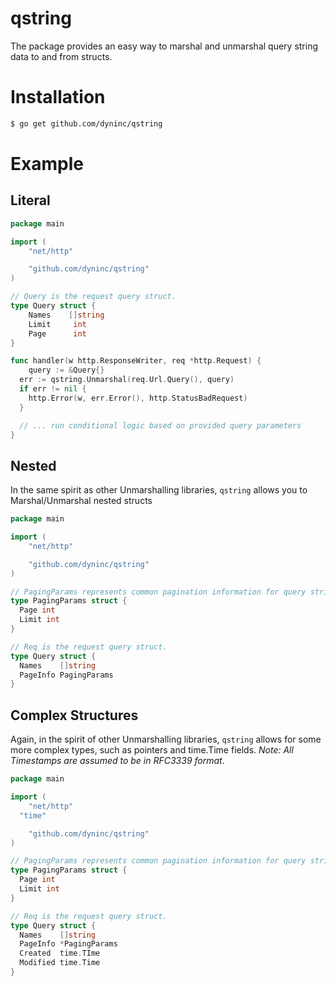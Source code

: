 # qstring
The package provides an easy way to marshal and unmarshal query string data to
and from structs.

# Installation
```bash
$ go get github.com/dyninc/qstring
```

# Example

## Literal

```go
package main

import (
	"net/http"

	"github.com/dyninc/qstring"
)

// Query is the request query struct.
type Query struct {
	Names    []string
	Limit     int
	Page      int
}

func handler(w http.ResponseWriter, req *http.Request) {
	query := &Query{}
  err := qstring.Unmarshal(req.Url.Query(), query)
  if err != nil {
    http.Error(w, err.Error(), http.StatusBadRequest)
  }

  // ... run conditional logic based on provided query parameters
}
```

## Nested
In the same spirit as other Unmarshalling libraries, `qstring` allows you to
Marshal/Unmarshal nested structs

```go
package main

import (
	"net/http"

	"github.com/dyninc/qstring"
)

// PagingParams represents common pagination information for query strings
type PagingParams struct {
  Page int
  Limit int
}

// Req is the request query struct.
type Query struct {
  Names    []string
  PageInfo PagingParams
}
```

## Complex Structures
Again, in the spirit of other Unmarshalling libraries, `qstring` allows for some
more complex types, such as pointers and time.Time fields. *Note: All Timestamps
are assumed to be in RFC3339 format*.

```go
package main

import (
	"net/http"
  "time"

	"github.com/dyninc/qstring"
)

// PagingParams represents common pagination information for query strings
type PagingParams struct {
  Page int
  Limit int
}

// Req is the request query struct.
type Query struct {
  Names    []string
  PageInfo *PagingParams
  Created  time.TIme
  Modified time.Time
}
```
